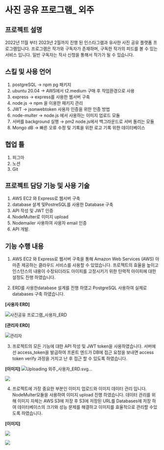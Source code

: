 
# 사진 공유 프로그램_ 외주

## 프로젝트 설명

2022년 11월 부터 2023년 2월까지 진행 된 인스타그램과 유사한 사진 공유 플랫폼 프로그램입니다. 프로그램은 작가와 구독자가 존재하며, 구독한 작가의 피드를 볼 수 있는 서비스 입니다. 일반 구독자는 작사 신청을 통해서 작가가 될 수 있습니다.

## 스킬 및 사용 언어

1.	postgreSQL → npm pg 패키지
2.	ubuntu 20.04 → AWS에서 t2.medium 구매 후 작업환경으로 사용 
3.	express -> express를 사용한 웹서버 구축
4.	node.js → npm 을 이용한 패키지 관리
5.	JWT → jsonwebtoken 사용자 인증을 위한 인증 방법
6.	node-multer →  node.js 에서 사용하는 이미지 업로드 모듈
7.	서버를 background 실행 → pm2 node.js에서 백그라운드로 서버 돌리는 모듈
8.	Mongo dB -> 빠른 오류 수정 및 기록을 위한 로고 기록 위한 데이터베이스

## 협업 틀

1. 피그마
2. 노션
3. Git

## 프로젝트 담당 기능 및 사용 기술

1.	AWS EC2 와 Express로 웹서버 구축
2.	database 설계 및PostreSQL를 사용한 Database 구축
3.	API 작성 및 JWT 인증
4.	NodeMulter로 이미지 upload
5.	Nodemailer 사용하여 사용자 email 인증 
6.	API 개발.

## 기능 수행 내용

1.	AWS EC2 와 Express로 웹서버 구축을 통해 Amazon Web Services (AWS) 아마존 제공하는 클라우드 서비스를 사용할 수 있었습니다.  프로젝트의 효율을 높이고 인스턴스의 내용이 수정되더라도 아이피를 고정시키기 위한 탄력적 아이피에 대한 설정도 진행 하였습니다. 

2.	 ERD를 사용한database 설계를 진행 하였고 PostgreSQL 사용하여 실제로 databases  구축 하였습니다. 

**[사용자 ERD]**

  ![사진공유 프로그램_사용자_ERD](https://github.com/kelly0924/back_end_outsorcing/assets/55969676/d2056779-cdbd-4fa9-b0c1-d175414098b3)


**[관리자 ERD]**

  ![관리자](https://github.com/kelly0924/back_end_outsorcing/assets/55969676/50cd2c56-839f-4127-b836-4b0cebdede1b)



3.	프로젝트의 모든 기능에 대한 API 작성 및 JWT token을 사용하였습니다. 서버에선 access_token을 발급하여 프론트 엔드가 DB에 접근 요청을 보내면 access token verify 과정을 거치고 난 후 접근 할 수 있도록 하였습니다.

 **[이미지]**
![Uploading 외주_사용자_ERD.svg…]()

![](https://velog.velcdn.com/images/kelly2017/post/52535bd7-fa28-487f-8a74-720805150069/image.png)

4.	 프로젝트에 가장 중요한 부분인 이미지 업로드와 이미지 데이터 관리 입니다.  NodeMulter모듈을 사용하여 이미지 upload 진행 하였습니다. 데이터 관리를 위해 이미지 자체는 AWS S3에 저장 후 S3에 저장된 URL를 Databases에 저장 하여 데이터베이스의 크기와 성능 문제를 해결하고 이미지를 효율적으로 관리할 수있도록 하였습니다.

 **[이미지]**

![](https://velog.velcdn.com/images/kelly2017/post/53b1224e-a078-4568-aedc-4ea6f30d136b/image.png)

![](https://velog.velcdn.com/images/kelly2017/post/7a1b28e1-f715-4db8-aeac-09191496c2fb/image.png)

